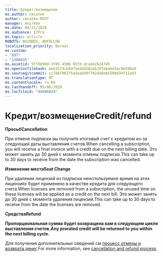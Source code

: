 ```yaml
---
title: Кредит/возмещение
ms.author: cmcatee
author: cmcatee-MSFT
manager: mnirkhe
ms.date: 04/21/2020
ms.audience: ITPro
ms.topic: article
ROBOTS: NOINDEX, NOFOLLOW
localization_priority: Normal
ms.custom:
- "897"
- "1500035"
ms.assetid: 5f76890d-3f85-430b-95fd-dcab42624745
ms.openlocfilehash: beb3574cb94f5ede8282ab29feba6d3ac0e589a9
ms.sourcegitcommit: cc7b6f00275adaab90f702d48e65500434f11e83
ms.translationtype: MT
ms.contentlocale: ru-RU
ms.lasthandoff: 05/06/2020
ms.locfileid: "44086829"
---
```

# <a name="creditrefund"></a><span data-ttu-id="bf421-102">Кредит/возмещение</span><span class="sxs-lookup"><span data-stu-id="bf421-102">Credit/refund</span></span>

<span data-ttu-id="bf421-103">**Просьб**</span><span class="sxs-lookup"><span data-stu-id="bf421-103">**Cancellation**</span></span>
  
<span data-ttu-id="bf421-104">При отмене подписки вы получите итоговый счет с кредитом из-за следующей даты выставления счетов.</span><span class="sxs-lookup"><span data-stu-id="bf421-104">When cancelling a subscription, you will receive a final invoice with a credit due on the next billing date.</span></span> <span data-ttu-id="bf421-105">Это может занять до 30 дней с момента отмены подписки.</span><span class="sxs-lookup"><span data-stu-id="bf421-105">This can take up to 30 days to receive from the date the subscription was cancelled.</span></span>
  
<span data-ttu-id="bf421-106">**Изменение места**</span><span class="sxs-lookup"><span data-stu-id="bf421-106">**Seat Change**</span></span>
  
<span data-ttu-id="bf421-107">При удалении лицензий из подписки неиспользуемое время на этих лицензиях будет применено в качестве кредита для следующего счета.</span><span class="sxs-lookup"><span data-stu-id="bf421-107">When licenses are removed from a subscription, the unused time on these licenses will be applied as a credit on the next bill.</span></span> <span data-ttu-id="bf421-108">Это может занять до 30 дней с момента удаления лицензий.</span><span class="sxs-lookup"><span data-stu-id="bf421-108">This can take up to 30 days to receive from the date the licenses are removed.</span></span>

<span data-ttu-id="bf421-109">**Средства**</span><span class="sxs-lookup"><span data-stu-id="bf421-109">**Refund**</span></span>

<span data-ttu-id="bf421-110">**Пропорциональная сумма будет возвращена вам в следующем цикле выставления счетов.**</span><span class="sxs-lookup"><span data-stu-id="bf421-110">**Any prorated credit will be returned to you within the next billing cycle.**</span></span>

<span data-ttu-id="bf421-111">Для получения дополнительных сведений см [процесс отмены и возврата денег](https://docs.microsoft.com/microsoft-365/commerce/subscriptions/cancel-your-subscription?view=o365-worldwide).</span><span class="sxs-lookup"><span data-stu-id="bf421-111">For more information, see [cancellation and refund process](https://docs.microsoft.com/microsoft-365/commerce/subscriptions/cancel-your-subscription?view=o365-worldwide).</span></span> 
